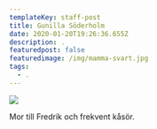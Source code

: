 ```yaml
---
templateKey: staff-post
title: Gunilla Söderholm
date: 2020-01-20T19:26:36.655Z
description: .
featuredpost: false
featuredimage: /img/mamma-svart.jpg
tags:
  - .
---
```

![](/img/mamma-svart.jpg)

 Mor till Fredrik och frekvent kåsör.
